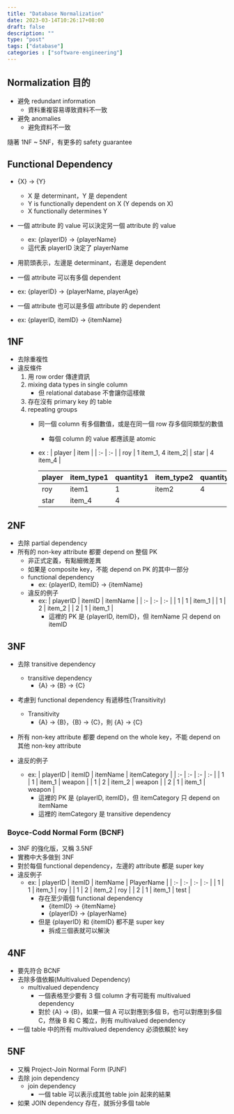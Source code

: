 ```yaml
---
title: "Database Normalization"
date: 2023-03-14T10:26:17+08:00
draft: false
description: ""
type: "post"
tags: ["database"]
categories : ["software-engineering"]
---
```


## Normalization 目的
- 避免 redundant information
  - 資料重複容易導致資料不一致
- 避免 anomalies
  - 避免資料不一致

隨著 1NF ~ 5NF，有更多的 safety guarantee

## Functional Dependency
- {X} -> {Y}
  - X 是 determinant，Y 是 dependent
  - Y is functionally dependent on X (Y depends on X)
  - X functionally determines Y

- 一個 attribute 的 value 可以決定另一個 attribute 的 value
  - ex: {playerID} -> {playerName}
  - 這代表 playerID 決定了 playerName
- 用箭頭表示，左邊是 determinant，右邊是 dependent
- 一個 attribute 可以有多個 dependent
- ex: {playerID} -> {playerName, playerAge}
- 一個 attribute 也可以是多個 attribute 的 dependent
- ex: {playerID, itemID} -> {itemName}

## 1NF
- 去除重複性
- 違反條件
    1. 用 row order 傳達資訊
    2. mixing data types in single column
        - 但 relational database 不會讓你這樣做
    3. 存在沒有 primary key 的 table
    4. repeating groups
        - 同一個 column 有多個數值，或是在同一個 row 存多個同類型的數值
          - 每個 column 的 value 都應該是 atomic
        - ex :
            |  player  |  item |
            |  :-  | :-  |
            | roy  | 1 item_1, 4 item_2|
            | star  | 4 item_4 |

            |  player  |  item_type1 | quantity1 | item_type2 | quantity2|
            |  :-  |  :- | :- | :- | :-|
            |  roy  |  item1 | 1 | item2 | 4|
            | star  | item_4 | 4| | |

## 2NF
- 去除 partial dependency
- 所有的 non-key attribute 都要 depend on 整個 PK
    - 非正式定義，有點細微差異
    - 如果是 composite key，不能 depend on PK 的其中一部分
    - functional dependency
        - ex: {playerID, itemID} -> {itemName}
    - 違反的例子
      - ex:
        |  playerID  |  itemID | itemName |
        |  :-  |  :- | :- |
        |  1  |  1 | item_1 |
        |  1  |  2 | item_2 |
        |  2  |  1 | item_1 |
        - 這裡的 PK 是 {playerID, itemID}，但 itemName 只 depend on itemID

## 3NF
- 去除 transitive dependency
  - transitive dependency
      - {A} -> {B} -> {C}
- 考慮到 functional dependency 有遞移性(Transitivity)
  - Transitivity
    - {A} -> {B}，{B} -> {C}，則 {A} -> {C}

- 所有 non-key attribute 都要 depend on the whole key，不能 depend on 其他 non-key attribute
- 違反的例子
    - ex:
        |  playerID  |  itemID | itemName | itemCategory |
        |  :-  |  :- | :- | :- |
        |  1  |  1 | item_1 | weapon |
        |  1  |  2 | item_2 | weapon |
        |  2  |  1 | item_1 | weapon |
        - 這裡的 PK 是 {playerID, itemID}，但 itemCategory 只 depend on itemName
        - 這裡的 itemCategory 是 transitive dependency
### Boyce-Codd Normal Form (BCNF)
- 3NF 的強化版，又稱 3.5NF
- 實務中大多做到 3NF
- 對於每個 functional dependency，左邊的 attribute 都是 super key
- 違反例子
  - ex:
    |  playerID  |  itemID | itemName | PlayerName |
    |  :-  |  :- | :- | :- |
    |  1  |  1 | item_1 | roy |
    |  1  |  2 | item_2 | roy |
    |  2  |  1 | item_1 | test |
    - 存在至少兩個 functional dependency
      - {itemID} -> {itemName}
      - {playerID} -> {playerName}
    - 但是 {playerID} 和 {itemID} 都不是 super key
      - 拆成三個表就可以解決


## 4NF
- 要先符合 BCNF
- 去除多值依賴(Multivalued Dependency)
  - multivalued dependency
      - 一個表格至少要有 3 個 column 才有可能有 multivalued dependency
      - 對於 {A} -> {B}，如果一個 A 可以對應到多個 B，也可以對應到多個 C，然後 B 和 C 獨立，則有 multivalued dependency
- 一個 table 中的所有 multivalued dependency 必須依賴於 key

## 5NF
- 又稱 Project-Join Normal Form (PJNF)
- 去除 join dependency
  - join dependency
      - 一個 table 可以表示成其他 table join 起來的結果
- 如果 JOIN dependency 存在，就拆分多個 table